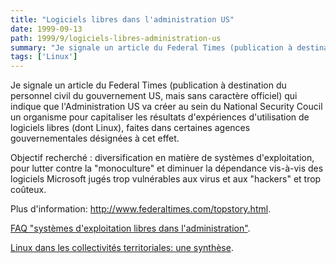 ```yaml
---
title: "Logiciels libres dans l'administration US"
date: 1999-09-13
path: 1999/9/logiciels-libres-administration-us
summary: "Je signale un article du Federal Times (publication à destination du personnel civil du gouvernement US, mais sans caractère officiel) qui indique que l'Administration US va créer au sein du National Security Coucil un organisme pour capitaliser les résultats d'expériences d'utilisation de logiciels libres (dont Linux), faites dans certaines agences gouvernementales désignées à cet effet."
tags: ['Linux']
---
```


<P>Je signale un article du Federal Times (publication à destination
du personnel civil du gouvernement US, mais sans caractère officiel)
qui indique que l'Administration US va créer au sein du National
Security Coucil un organisme pour capitaliser les résultats
d'expériences d'utilisation de logiciels libres (dont Linux),
faites dans certaines agences gouvernementales désignées
à cet effet.</P>

<P>Objectif recherché : diversification en matière de systèmes
d'exploitation, pour lutter contre la "monoculture" et
diminuer la dépendance vis-à-vis des logiciels Microsoft
jugés trop vulnérables aux virus et aux "hackers" et trop
coûteux.</P>

<P>Plus d'information: <A HREF="http://www.federaltimes.com/topstory.html">http://www.federaltimes.com/topstory.html</A>.</P>

<P><A HREF="http://www.mtic.pm.gouv.fr/libre/faq_oslibres.shtml">FAQ
"systèmes d'exploitation libres dans l'administration"</A>.</P>

<P><A HREF="http://aful.org/solutions/administration/temoignages.html">Linux
dans les collectivités territoriales: une synthèse</A>.</P>


